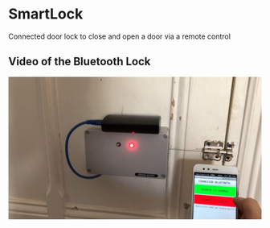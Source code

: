 # SmartLock

Connected door lock to close and open a door via a remote control

## Video of the Bluetooth Lock 

[![illustration video](illustration_video/miniature_video.png)](https://armand-wayoff.com/electronique/verrou#2)
